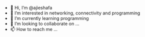 - 👋 Hi, I’m @ajieshafa
- 👀 I’m interested in networking, connectivity and programming  
- 🌱 I’m currently learning programming
- 💞️ I’m looking to collaborate on ...
- 📫 How to reach me ...

<!---
ajieshafa/ajieshafa is a ✨ special ✨ repository because its `README.md` (this file) appears on your GitHub profile.
You can click the Preview link to take a look at your changes.
--->

